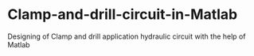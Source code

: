 # Clamp-and-drill-circuit-in-Matlab
Designing of Clamp and drill application hydraulic circuit with the help of Matlab
